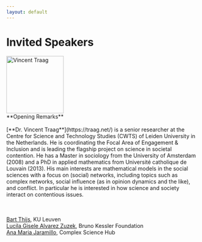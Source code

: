 ```yaml
---
layout: default
---
```


# Invited Speakers


<div class='orgWrapper'>
  <img src="https://www.traag.net/wp/wp-content/uploads/2025/02/original.png" alt="Vincent Traag" width="150" />
<div class='bioWrapper'>
  **Opening Remarks**
<br/><br/>
[**Dr. Vincent Traag**](https://traag.net/) is a senior researcher at the Centre for Science and Technology Studies (CWTS) of Leiden University in the Netherlands. He is coordinating the Focal Area of Engagement & Inclusion and is leading the flagship project on science in societal contention. He has a Master in sociology from the University of Amsterdam (2008) and a PhD in applied mathematics from Université catholique de Louvain (2013). His main interests are mathematical models in the social sciences with a focus on (social) networks, including topics such as complex networks, social influence (as in opinion dynamics and the like), and conflict. In particular he is interested in how science and society interact on contentious issues.
</div>
</div>
<br/>
<br/>

[Bart Thijs](https://www.kuleuven.be/wieiswie/en/person/00040232), KU Leuven  
[Lucila Gisele Alvarez Zuzek](https://scholar.google.com.ar/citations?user=CgrQ6asAAAAJ), Bruno Kessler Foundation  
[Ana Maria Jaramillo](https://scholar.google.com/citations?user=xSZwPHAAAAAJ&hl=en), Complex Science Hub

